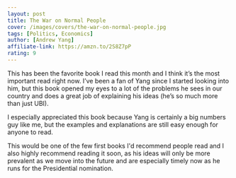 ```yaml
---
layout: post
title: The War on Normal People
cover: /images/covers/the-war-on-normal-people.jpg
tags: [Politics, Economics]
author: [Andrew Yang]
affiliate-link: https://amzn.to/2S8Z7pP
rating: 9
---
```


This has been the favorite book I read this month and I think it’s the most important read right now. I’ve been a fan of Yang since I started looking into him, but this book opened my eyes to a lot of the problems he sees in our country and does a great job of explaining his ideas (he’s so much more than just UBI).

I especially appreciated this book because Yang is certainly a big numbers guy like me, but the examples and explanations are still easy enough for anyone to read.

This would be one of the few first books I'd recommend people read and I also highly recommend reading it soon, as his ideas will only be more prevalent as we move into the future and are especially timely now as he runs for the Presidential nomination.